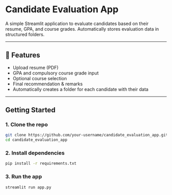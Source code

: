 # Candidate Evaluation App

A simple Streamlit application to evaluate candidates based on their resume, GPA, and course grades. Automatically stores evaluation data in structured folders.

---

## 🔧 Features

- Upload resume (PDF)
- GPA and compulsory course grade input
- Optional course selection
- Final recommendation & remarks
- Automatically creates a folder for each candidate with their data

---

## Getting Started

### 1. Clone the repo
```bash
git clone https://github.com/your-username/candidate_evaluation_app.git
cd candidate_evaluation_app
```

### 2. Install dependencies
```bash
pip install -r requirements.txt
```

### 3. Run the app
```bash
streamlit run app.py
```
